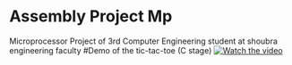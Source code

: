 # Assembly Project Mp
Microprocessor Project of 3rd Computer Engineering student at shoubra engineering faculty
#Demo of the tic-tac-toe (C stage)
[![Watch the video](https://github.com/mhosnyessa/Assembly-Tic-Tac-Toe-Mp/blob/main/thumbnail.png)](https://youtu.be/o8_8BANuy1U)
